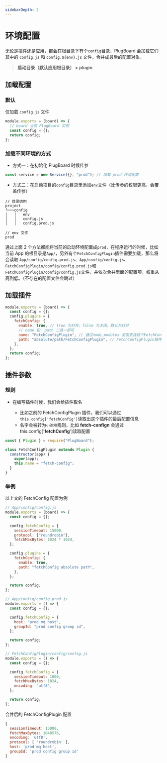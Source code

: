 ```yaml
---
sidebarDepth: 2
---
```


# 环境配置

无论是插件还是应用，都会在根目录下有个`config`目录，PlugBoard 会加载它们其中的 `config.js` 和 `config.${env}.js` 文件，合并成最后的配置对象。

> **启动目录（默认应用根目录） > plugin**

## 加载配置

### 默认

仅加载 `config.js` 文件

```javascript
module.exports = (board) => {
  // board 当前 PlugBoard 实例
  const config = {};
  return config;
};
```

### 加载不同环境的方式

- 方式一：在初始化 PlugBoard 时候传参

```javascript
const service = new Service({}, "prod"); // 加载 prod 环境配置
```

- 方式二：在启动项目的`config`目录里添加`env`文件（比传参的权限更高，会覆盖传参）

```
// 目录结构
project
└───config
│   │   env
│   │   config.js
│   │   config.prod.js
```

```
// env 文件
prod
```

通过上面 2 个方法都能将当前的启动环境配置成`prod`，在程序运行的时候，比如当前 App 的根目录是`App/`，另外有个`FetchConfigPlugin`插件需要加载，那么将会读取 `App/config/config.prod.js`、`App/config/config.js`、`FetchConfigPlugin/config/config.prod.js`和`FetchConfigPlugin/config/config.js`文件，并依次合并里面的配置项，权重从高到低。（不存在的配置文件会跳过）

## 加载插件

```js
module.exports = (board) => {
  const config = {};
  config.plugins = {
    fetchConfig: {
      enable: true, // true 为打开，false 为关闭，默认为打开
      // name 和  path 二选一即可
      name: "FetchConfigPlugin", // 通过node_modules 里面去找这个FetchConfigPlugin插件
      path: "absolute/path/FetchConfigPlugin", // FetchConfigPlugin插件在本地的绝对路径， 它将覆盖name参数
    },
  };
  return config;
};
```

## 插件参数

### 规则

- 在编写插件时候，我们会给插件取名

  - 比如之前的 FetchConfigPlugin 插件，我们可以通过`this.config['fetchConfig']`读取出这个插件的最后配置信息
  - 名字会被转为`小驼峰`规则，比如 **fetch-confign** 会通过 this.config['**fetchConfig**']读取配置

```javascript
const { Plugin } = require("PlugBoard");

class FetchConfigPlugin extends Plugin {
  constructor(app) {
    super(app);
    this.name = "fetch-config";
  }
}
```

### 举例

以上文的 FetchConfig 配置为例

```javascript
// App/config/config.js
module.exports = (board) => {
  const config = {};

  config.fetchConfig = {
    sessionTimeout: 15000,
    protocol: ["roundrobin"],
    fetchMaxBytes: 1024 * 1024,
  };

  config.plugins = {
    fetchConfig: {
      enable: true,
      path: "fetchConfig absolute path",
    },
  };

  return config;
};

// App/config/config.prod.js
module.exports = () => {
  const config = {};

  config.fetchConfig = {
    host: "prod mq host",
    groupId: "prod config group id",
  };

  return config;
};

// FetchConfigPlugin/config/config.js
module.exports = () => {
  const config = {};

  config.fetchConfig = {
    sessionTimeout: 1000,
    fetchMaxBytes: 1024,
    encoding: "utf8",
  };

  return config;
};
```

合并后的 FetchConfigPlugin 配置

```js
{
  sessionTimeout: 15000,
  fetchMaxBytes: 1048576,
  encoding: 'utf8',
  protocol: [ 'roundrobin' ],
  host: 'prod mq host',
  groupId: 'prod config group id'
}
```
